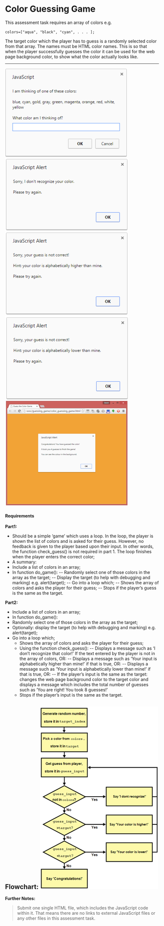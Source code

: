 # Color Guessing Game

This assessment task requires an array of colors e.g. 

    colors=["aqua", "black", "cyan", . . . ];

The target color which the player has to guess is a randomly selected color from that array.
The names must be HTML color names. This is so that when the player successfully guesses the color it can be used for the web page background color, to show what the color actually looks like.

------

![Picture1](https://github.com/dmsuzuki/ColorGuessingGame/blob/master/picture1.png)
![Picture2](https://github.com/dmsuzuki/ColorGuessingGame/blob/master/picture2.png)	
![Picture3](https://github.com/dmsuzuki/ColorGuessingGame/blob/master/picture3.png)
![Picture4](https://github.com/dmsuzuki/ColorGuessingGame/blob/master/picture4.png)
![Picture5](https://github.com/dmsuzuki/ColorGuessingGame/blob/master/picture5.png)

#### Requirements
**Part1:** 

 - Should be a simple ‘game’ which uses a loop. In the loop, the player is shown the list of colors and is asked for their guess. However, no feedback is given to the player based upon their input. In other words, the function check_guess() is not required in part 1. The loop finishes when the player enters the correct color;
 - A summary:
  - Include a list of colors in an array;
  - In function do_game():
  -- Randomly select one of those colors in the array as the target;
  -- Display the target (to help with debugging and marking) e.g. alert(target);
  -- Go into a loop which;
  -- Shows the array of colors and asks the player for their guess;
  -- Stops if the player’s guess is the same as the target.

**Part2:** 

 - Include a list of colors in an array;
 - In function do_game():
 - Randomly select one of those colors in the array as the target;
 - Optionally: display the target (to help with debugging and marking) e.g. alert(target);
 - Go into a loop which;
	 - Shows the array of colors and asks the player for their guess;
	 - Using the function check_guess(): 
	 -- Displays a message such as ‘I don’t recognize that color!’ If the text entered by the player is not in the array of colors, OR: 
	 -- Displays a message such as ‘Your input  is alphabetically higher than mine!’ if that is true, OR: 
	 -- Displays a message such as ‘Your input is alphabetically lower than mine!’ if that is true, OR:
	 -- If the player’s input is the same as the target: changes the web page background color to the target color and displays a message which includes the total number of guesses such as ‘You are right! You took 8 guesses!'
	 - Stops if the player’s input is the same as the target.

**Flowchart:** 
![Flowchart](https://github.com/dmsuzuki/ColorGuessingGame/blob/master/flowchart.png)
----------
**Further Notes:**
>  Submit one single HTML file, which includes the JavaScript code within it. That means there are no links to external JavaScript files or any other files in this assessment task.

